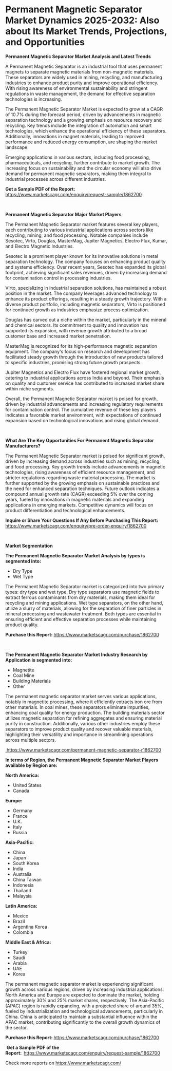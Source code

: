 <p><h1>Permanent Magnetic Separator Market Dynamics 2025-2032: Also about Its Market Trends, Projections, and Opportunities</h1></p><p><strong>Permanent Magnetic Separator Market Analysis and Latest Trends</strong></p>
<p><p>A Permanent Magnetic Separator is an industrial tool that uses permanent magnets to separate magnetic materials from non-magnetic materials. These separators are widely used in mining, recycling, and manufacturing industries to enhance product purity and improve operational efficiency. With rising awareness of environmental sustainability and stringent regulations in waste management, the demand for effective separation technologies is increasing.</p><p>The Permanent Magnetic Separator Market is expected to grow at a CAGR of 10.7% during the forecast period, driven by advancements in magnetic separation technology and a growing emphasis on resource recovery and recycling. Key trends include the integration of automation and smart technologies, which enhance the operational efficiency of these separators. Additionally, innovations in magnet materials, leading to improved performance and reduced energy consumption, are shaping the market landscape.</p><p>Emerging applications in various sectors, including food processing, pharmaceuticals, and recycling, further contribute to market growth. The increasing focus on sustainability and the circular economy will also drive demand for permanent magnetic separators, making them integral to industrial processes across different industries.</p></p>
<p><strong>Get a Sample PDF of the Report:&nbsp;</strong> <a href="https://www.marketscagr.com/enquiry/request-sample/1862700?utm_campaign=2994&utm_medium=2&utm_source=Github&utm_content=ia&utm_term=08042025&utm_id=permanent-magnetic-separator">https://www.marketscagr.com/enquiry/request-sample/1862700</a></p>
<p>&nbsp;</p>
<p><strong>Permanent Magnetic Separator Major Market Players</strong></p>
<p><p>The Permanent Magnetic Separator market features several key players, each contributing to various industrial applications across sectors like recycling, mining, and food processing. Notable companies include Sesotec, Virto, Douglas, MasterMag, Jupiter Magnetics, Electro Flux, Kumar, and Electro Magnetic Industries.</p><p>Sesotec is a prominent player known for its innovative solutions in metal separation technology. The company focuses on enhancing product quality and systems efficiency. Over recent years, Sesotec has expanded its global footprint, achieving significant sales revenues, driven by increasing demand for contamination control in processing industries.</p><p>Virto, specializing in industrial separation solutions, has maintained a robust position in the market. The company leverages advanced technology to enhance its product offerings, resulting in a steady growth trajectory. With a diverse product portfolio, including magnetic separators, Virto is positioned for continued growth as industries emphasize process optimization.</p><p>Douglas has carved out a niche within the market, particularly in the mineral and chemical sectors. Its commitment to quality and innovation has supported its expansion, with revenue growth attributed to a broad customer base and increased market penetration.</p><p>MasterMag is recognized for its high-performance magnetic separation equipment. The company's focus on research and development has facilitated steady growth through the introduction of new products tailored to specific industries, promising strong future growth prospects.</p><p>Jupiter Magnetics and Electro Flux have fostered regional market growth, catering to industrial applications across India and beyond. Their emphasis on quality and customer service has contributed to increased market share within niche segments.</p><p>Overall, the Permanent Magnetic Separator market is poised for growth, driven by industrial advancements and increasing regulatory requirements for contamination control. The cumulative revenue of these key players indicates a favorable market environment, with expectations of continued expansion based on technological innovations and rising global demand.</p></p>
<p>&nbsp;</p>
<p><strong>What Are The Key Opportunities For Permanent Magnetic Separator Manufacturers?</strong></p>
<p><p>The Permanent Magnetic Separator market is poised for significant growth, driven by increasing demand across industries such as mining, recycling, and food processing. Key growth trends include advancements in magnetic technologies, rising awareness of efficient resource management, and stricter regulations regarding waste material processing. The market is further supported by the growing emphasis on sustainable practices and the need for enhanced separation techniques. Future outlook indicates a compound annual growth rate (CAGR) exceeding 5% over the coming years, fueled by innovations in magnetic materials and expanding applications in emerging markets. Competitive dynamics will focus on product differentiation and technological enhancements.</p></p>
<p><strong>Inquire or Share Your Questions If Any Before Purchasing This Report:</strong> <a href="https://www.marketscagr.com/enquiry/pre-order-enquiry/1862700?utm_campaign=2994&utm_medium=2&utm_source=Github&utm_content=ia&utm_term=08042025&utm_id=permanent-magnetic-separator">https://www.marketscagr.com/enquiry/pre-order-enquiry/1862700</a></p>
<p>&nbsp;</p>
<p><strong>Market Segmentation</strong></p>
<p><strong>The Permanent Magnetic Separator Market Analysis by types is segmented into:</strong></p>
<p><ul><li>Dry Type</li><li>Wet Type</li></ul></p>
<p><p>The Permanent Magnetic Separator market is categorized into two primary types: dry type and wet type. Dry type separators use magnetic fields to extract ferrous contaminants from dry materials, making them ideal for recycling and mining applications. Wet type separators, on the other hand, utilize a slurry of materials, allowing for the separation of finer particles in mineral processing and wastewater treatment. Both types are essential in ensuring efficient and effective separation processes while maintaining product quality.</p></p>
<p><strong>Purchase this Report:&nbsp;</strong><a href="https://www.marketscagr.com/purchase/1862700?utm_campaign=2994&utm_medium=2&utm_source=Github&utm_content=ia&utm_term=08042025&utm_id=permanent-magnetic-separator">https://www.marketscagr.com/purchase/1862700</a></p>
<p>&nbsp;</p>
<p><strong>The Permanent Magnetic Separator Market Industry Research by Application is segmented into:</strong></p>
<p><ul><li>Magnetite</li><li>Coal Mine</li><li>Building Materials</li><li>Other</li></ul></p>
<p><p>The permanent magnetic separator market serves various applications, notably in magnetite processing, where it efficiently extracts iron ore from other materials. In coal mines, these separators eliminate impurities, enhancing coal quality for energy production. The building materials sector utilizes magnetic separation for refining aggregates and ensuring material purity in construction. Additionally, various other industries employ these separators to improve product quality and recover valuable materials, highlighting their versatility and importance in streamlining operations across multiple sectors.</p></p>
<p><a href="https://www.marketscagr.com/permanent-magnetic-separator-r1862700?utm_campaign=2994&utm_medium=2&utm_source=Github&utm_content=ia&utm_term=08042025&utm_id=permanent-magnetic-separator">&nbsp;https://www.marketscagr.com/permanent-magnetic-separator-r1862700</a></p>
<p><strong>In terms of Region, the Permanent Magnetic Separator Market Players available by Region are:</strong></p>
<p>
    <p> <strong> North America: </strong>
        <ul>
            <li>United States</li>
            <li>Canada</li>
        </ul>
        </p> 
    <p> <strong> Europe: </strong>
        <ul>
            <li>Germany</li>
            <li>France</li>
            <li>U.K.</li>
            <li>Italy</li>
            <li>Russia</li>
        </ul>
        </p> 
    <p> <strong> Asia-Pacific: </strong>
        <ul>
            <li>China</li>
            <li>Japan</li>
            <li>South Korea</li>
            <li>India</li>
            <li>Australia</li>
            <li>China Taiwan</li>
            <li>Indonesia</li>
            <li>Thailand</li>
            <li>Malaysia</li>
        </ul>
        </p> 
    <p> <strong> Latin America: </strong>
        <ul>
            <li>Mexico</li>
            <li>Brazil</li>
            <li>Argentina Korea</li>
            <li>Colombia</li>
        </ul>
        </p> 
    <p> <strong> Middle East & Africa: </strong>
        <ul>
            <li>Turkey</li>
            <li>Saudi</li>
            <li>Arabia</li>
            <li>UAE</li>
            <li>Korea</li>
        </ul>
    </p>
    </p>
<p><p>The permanent magnetic separator market is experiencing significant growth across various regions, driven by increasing industrial applications. North America and Europe are expected to dominate the market, holding approximately 30% and 25% market shares, respectively. The Asia-Pacific (APAC) region is rapidly expanding, with a projected share of around 35%, fueled by industrialization and technological advancements, particularly in China. China is anticipated to maintain a substantial influence within the APAC market, contributing significantly to the overall growth dynamics of the sector.</p></p>
<p><strong>Purchase this Report: </strong><a href="https://www.marketscagr.com/purchase/1862700?utm_campaign=2994&utm_medium=2&utm_source=Github&utm_content=ia&utm_term=08042025&utm_id=permanent-magnetic-separator">https://www.marketscagr.com/purchase/1862700</a></p>
<p>&nbsp;<strong>Get a Sample PDF of the Report:&nbsp;&nbsp;</strong><a href="https://www.marketscagr.com/enquiry/request-sample/1862700?utm_campaign=2994&utm_medium=2&utm_source=Github&utm_content=ia&utm_term=08042025&utm_id=permanent-magnetic-separator">https://www.marketscagr.com/enquiry/request-sample/1862700</a></p>
<p><strong></strong></p>
<p>Check more reports on <a href="https://www.marketscagr.com/?utm_campaign=2994&utm_medium=2&utm_source=Github&utm_content=ia&utm_term=08042025&utm_id=permanent-magnetic-separator">https://www.marketscagr.com/</a></p>
